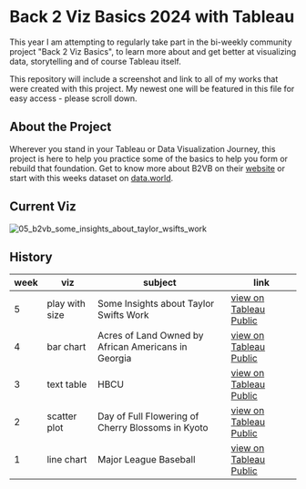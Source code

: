 # Back 2 Viz Basics 2024 with Tableau

This year I am attempting to regularly take part in the bi-weekly community project "Back 2 Viz Basics", to learn more about and get better at visualizing data, storytelling and of course Tableau itself.

This repository will include a screenshot and link to all of my works that were created with this project. My newest one will be featured in this file for easy access - please scroll down.

## About the Project
Wherever you stand in your Tableau or Data Visualization Journey, this project is here to help you practice some of the basics to help you form or rebuild that foundation. Get to know more about B2VB on their [website](https://www.thetableaustudentguide.com/vizbasics) or start with this weeks dataset on [data.world](https://data.world/back2vizbasics).

## Current Viz
![05_b2vb_some_insights_about_taylor_wsifts_work](https://github.com/annapuu/tableau-back2vizbasics-2024/assets/149669892/09093a98-9335-4aca-8bfe-c3da4f9aa6c1)






## History
| week | viz | subject | link |
| ---- | --- | --------| ---- |
| 5 | play with size | Some Insights about Taylor Swifts Work | [view on Tableau Public](https://public.tableau.com/app/profile/anna.puck/viz/B2VB-05TaylorSwift/Dashboard) |
| 4 | bar chart | Acres of Land Owned by African Americans in Georgia | [view on Tableau Public](https://public.tableau.com/app/profile/anna.puck/viz/DuBois2/Dashboard) |
| 3 | text table | HBCU | [view on Tableau Public](https://public.tableau.com/app/profile/anna.puck/viz/HBCU_17075594868340/HBCUOverview) |
| 2 | scatter plot | Day of Full Flowering of Cherry Blossoms in Kyoto | [view on Tableau Public](https://public.tableau.com/app/profile/anna.puck/viz/DayofFullFloweringofCherryBlossomsinKyoto/Dashboard1) |
| 1 | line chart | Major League Baseball | [view on Tableau Public](https://public.tableau.com/app/profile/anna.puck/viz/MajorLeagueBaseballPlayerSalaries/Dashboard1) |
